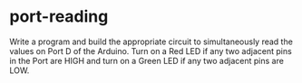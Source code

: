 # port-reading
Write a program and build the appropriate circuit to simultaneously read the values on Port D of the Arduino. Turn on a Red LED if any two adjacent pins in the Port are HIGH and turn on a Green LED if any two adjacent pins are LOW.
